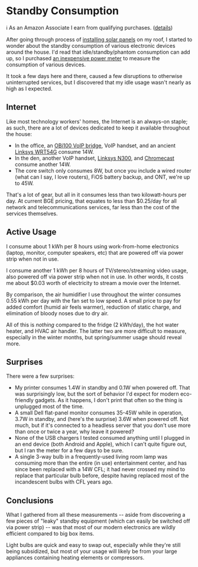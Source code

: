 <!-- title: Standby Consumption -->
<!-- categories: howto -->
<!-- tags: solar,electricity -->
<!-- published: 2015-01-27T23:12:00-05:00 -->
<!-- updated: 2015-01-27T23:12:00-05:00 -->
<!-- summary: Measuring the standby consumption of various devices in an Internet-connected household, with a few surprises along the way. -->

# Standby Consumption

ℹ️ As an Amazon Associate I earn from qualifying purchases. ([details](/v2/affiliates.html))

After going through process of [installing solar panels](/v2/solar/) on my roof, I started to wonder about the standby consumption of various electronic devices around the house. I'd read that idle/standby/phantom consumption can add up, so I purchased [an inexpensive power meter](https://www.amazon.com/gp/product/B00E945SJG/?tag=v2mdc-20) to measure the consumption of various devices.

It took a few days here and there, caused a few disruptions to otherwise uninterrupted services, but I discovered that my idle usage wasn't nearly as high as I expected.

## Internet

Like most technology workers' homes, the Internet is an always-on staple; as such, there are a lot of devices dedicated to keep it available throughout the house:

* In the office, an [OBi100 VoIP bridge](https://www.amazon.com/gp/product/B004LO098O/?tag=v2mdc-20), VoIP handset, and an ancient [Linksys WRT54G](https://www.amazon.com/gp/product/B000BTL0OA/?tag=v2mdc-20) consume 14W.
* In the den, another VoIP handset, [Linksys N300](https://www.amazon.com/gp/product/B004T9RR6I/?tag=v2mdc-20), and [Chromecast](https://www.amazon.com/gp/product/B00DR0PDNE/?tag=v2mdc-20) consume another 14W.
* The core switch only consumes 8W, but once you include a wired router (what can I say, I love routers), FiOS battery backup, and ONT, we're up to 45W.

That's a lot of gear, but all in it consumes less than two kilowatt-hours per day. At current BGE pricing, that equates to less than $0.25/day for all network and telecommunications services, far less than the cost of the services themselves.

## Active Usage

I consume about 1 kWh per 8 hours using work-from-home electronics (laptop, monitor, computer speakers, etc) that are powered off via power strip when not in use.

I consume another 1 kWh per 8 hours of TV/stereo/streaming video usage, also powered off via power strip when not in use. In other words, it costs me about $0.03 worth of electricity to stream a movie over the Internet.

By comparison, the air humidifier I use throughout the winter consumes 0.55 kWh per day with the fan set to low speed. A small price to pay for added comfort (humid air feels warmer), reduction of static charge, and elimination of bloody noses due to dry air.

All of this is *nothing* compared to the fridge (2 kWh/day), the hot water heater, and HVAC air handler. The latter two are more difficult to measure, especially in the winter months, but spring/summer usage should reveal more.

## Surprises

There were a few surprises:

* My printer consumes 1.4W in standby and 0.1W when powered off. That was surprisingly low, but the sort of behavior I'd expect for modern eco-friendly gadgets. As it happens, I don't print that often so the thing is unplugged most of the time.
* A small Dell flat-panel monitor consumes 35-45W while in operation, 3.7W in standby, and (here's the surprise) 3.6W when powered off. Not much, but if it's connected to a headless server that you don't use more than once or twice a year, why leave it powered?
* None of the USB chargers I tested consumed anything until I plugged in an end device (both Android and Apple), which I can't quite figure out, but I ran the meter for a few days to be sure.
* A single 3-way bulb in a frequently-used living room lamp was consuming more than the entire (in use) entertainment center, and has since been replaced with a 14W CFL; it had never crossed my mind to replace that particular bulb before, despite having replaced most of the incandescent bulbs with CFL years ago.

## Conclusions

What I gathered from all these measurements -- aside from discovering a few pieces of "leaky" standby equipment (which can easily be switched off via power strip) -- was that most of our modern electronics are wildly efficient compared to big box items.

Light bulbs are quick and easy to swap out, especially while they're still being subsidized, but most of your usage will likely be from your large appliances containing heating elements or compressors.
